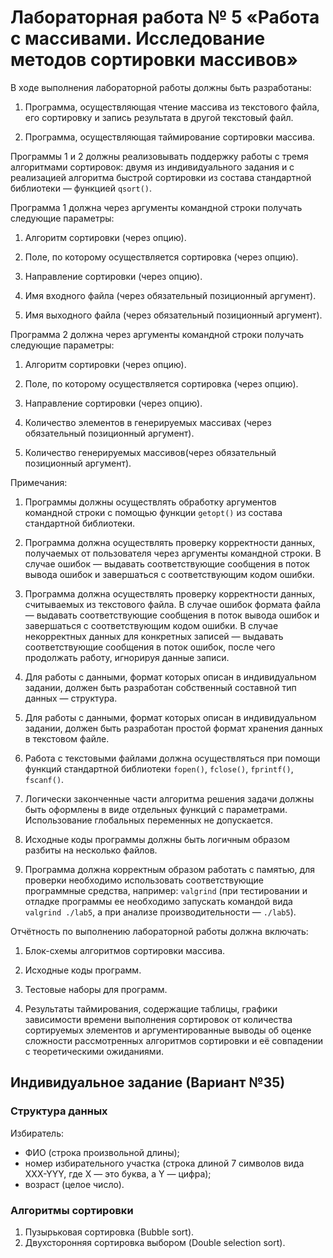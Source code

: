# Лабораторная работа № 5 «Работа с массивами. Исследование методов сортировки массивов»

В ходе выполнения лабораторной работы должны быть разработаны:

1. Программа, осуществляющая чтение массива из текстового файла, его сортировку и запись
результата в другой текстовый файл.

2. Программа, осуществляющая таймирование сортировки массива.

Программы 1 и 2 должны реализовывать поддержку работы с тремя алгоритмами сортировок:
двумя из индивидуального задания и с реализацией алгоритма быстрой сортировки из состава стандартной библиотеки — функцией `qsort()`.

Программа 1 должна через аргументы командной строки получать следующие параметры:

1. Алгоритм сортировки (через опцию).

2. Поле, по которому осуществляется сортировка (через опцию).
3. Направление сортировки (через опцию).
4. Имя входного файла (через обязательный позиционный аргумент).
5. Имя выходного файла (через обязательный позиционный аргумент).

Программа 2 должна через аргументы командной строки получать следующие параметры:

1. Алгоритм сортировки (через опцию).

2. Поле, по которому осуществляется сортировка (через опцию).
3. Направление сортировки (через опцию).
4. Количество элементов в генерируемых массивах (через обязательный позиционный аргумент).
5. Количество генерируемых массивов(через обязательный позиционный аргумент).

Примечания:

1. Программы должны осуществлять обработку аргументов командной строки с помощью функции `getopt()` из состава стандартной библиотеки.

2. Программа должна осуществлять проверку корректности данных, получаемых от пользователя через аргументы командной строки. В случае ошибок — выдавать соответствующие сообщения в поток вывода ошибок и завершаться с соответствующим кодом ошибки.
3. Программа должна осуществлять проверку корректности данных, считываемых из текстового файла. В случае ошибок формата файла — выдавать соответствующие сообщения в поток вывода ошибок и завершаться с соответствующим кодом ошибки. В случае некорректных данных для конкретных записей — выдавать соответствующие сообщения в поток ошибок, после чего продолжать работу, игнорируя данные записи.
4. Для работы с данными, формат которых описан в индивидуальном задании, должен быть разработан собственный составной тип данных — структура.
5. Для работы с данными, формат которых описан в индивидуальном задании, должен быть разработан простой формат хранения данных в текстовом файле.
6. Работа с текстовыми файлами должна осуществляться при помощи функций стандартной библиотеки `fopen()`, `fclose()`, `fprintf()`, `fscanf()`.
7. Логически законченные части алгоритма решения задачи должны быть оформлены в виде отдельных функций с параметрами. Использование глобальных переменных не допускается.
8. Исходные коды программы должны быть логичным образом разбиты на несколько файлов.
9. Программа должна корректным образом работать с памятью, для проверки необходимо использовать соответствующие программные средства, например: `valgrind` (при тестировании и отладке программы ее необходимо запускать командой вида `valgrind ./lab5`, а при анализе производительности — `./lab5`). 

Отчётность по выполнению лабораторной работы должна включать:

1. Блок-схемы алгоритмов сортировки массива.

2. Исходные коды программ.
3. Тестовые наборы для программ.
4. Результаты таймирования, содержащие таблицы, графики зависимости времени выполнения сортировок от количества сортируемых элементов и аргументированные выводы об оценке сложности рассмотренных алгоритмов сортировки и её совпадении с теоретическими ожиданиями.


## Индивидуальное задание (Вариант №35)

### Структура данных

Избиратель:
- ФИО (строка произвольной длины);
- номер избирательного участка (строка длиной 7 символов вида XXX-YYY, где X — это буква,
а Y — цифра);
- возраст (целое число).

### Алгоритмы сортировки

1. Пузырьковая сортировка (Bubble sort).
2. Двухсторонняя сортировка выбором (Double selection sort).

